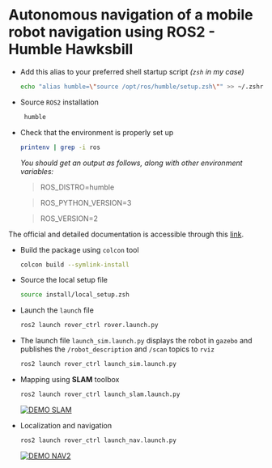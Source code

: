 # Autonomous navigation of a mobile robot navigation using ROS2 - Humble Hawksbill

- Add this alias to your preferred shell startup script _(`zsh` in my case)_
    ```zsh
    echo "alias humble=\"source /opt/ros/humble/setup.zsh\"" >> ~/.zshrc
    ```
- Source `ROS2` installation
   ```zsh
    humble
    ```
- Check that the environment is properly set up 
   ```zsh
   printenv | grep -i ros
   ```
   _You should get an output as follows, along with other environment variables:_
  
   > ROS_DISTRO=humble
    
   > ROS_PYTHON_VERSION=3
   
   > ROS_VERSION=2

The official and detailed documentation is accessible through this [link](https://docs.ros.org/en/humble/index.html).

- Build the package using `colcon` tool
    ```zsh
    colcon build --symlink-install
    ```
- Source the local setup file
    ```zsh
    source install/local_setup.zsh
    ```
- Launch the `launch` file
    ```zsh
    ros2 launch rover_ctrl rover.launch.py
    ```
- The launch file `launch_sim.launch.py` displays the robot in `gazebo` and publishes the `/robot_description` and `/scan` topics to `rviz`
    ```zsh
    ros2 launch rover_ctrl launch_sim.launch.py
    ```
- Mapping using **SLAM** toolbox 
    ```zsh
    ros2 launch rover_ctrl launch_slam.launch.py
    ```

  [![DEMO SLAM](https://img.youtube.com/vi/I0WGgt07Tbg/0.jpg)](https://www.youtube.com/watch?v=I0WGgt07Tbg)
  
- Localization and navigation
    ```zsh
    ros2 launch rover_ctrl launch_nav.launch.py
    ```

  [![DEMO NAV2](https://img.youtube.com/vi/0SOzMY7_PX4/0.jpg)](https://www.youtube.com/watch?v=0SOzMY7_PX4)
